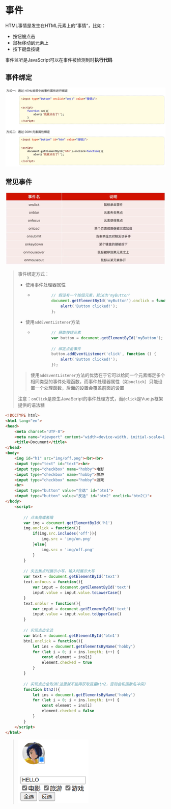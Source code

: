 # 事件

HTML事情是发生在HTML元素上的”事情“，比如：

- 按钮被点击
- 鼠标移动到元素上
- 按下键盘按键

事件监听是JavaScript可以在事件被侦测到时**执行代码**

## 事件绑定

<img src="img/10.事件/image-20230724173501621.png" alt="image-20230724173501621" style="zoom: 67%;" />

## 常见事件

<img src="img/10.事件/image-20230724173635883.png" alt="image-20230724173635883" style="zoom: 67%;" />

> 事件绑定方式：
>
> - 使用事件处理器属性
>
>   - ```js
>             // 假设有一个按钮元素，其id为'myButton'
>             document.getElementById('myButton').onclick = function () {
>                 alert('Button clicked!');
>             };
>     ```
>
> - 使用`addEventListener`方法
>
>   - ```js
>             // 获取按钮元素
>             var button = document.getElementById('myButton');
>     
>             // 绑定点击事件
>             button.addEventListener('click', function () {
>                 alert('Button clicked!');
>             });
>     ```
>
> > 使用`addEventListener`方法的优势在于它可以给同一个元素绑定多个相同类型的事件处理函数，而事件处理器属性（如`onclick`）只能设置一个处理函数，后面的设置会覆盖前面的设置
>
> 注意：`onClick`是原生JavaScript的事件处理方式，而`@click`是Vue.js框架提供的语法糖

```html
<!DOCTYPE html>
<html lang="en">
<head>
    <meta charset="UTF-8">
    <meta name="viewport" content="width=device-width, initial-scale=1.0">
    <title>Document</title>
</head>
<body>
    <img id="h1" src="img/off.png"><br><br>
    <input type="text" id="text"><br>
    <input type="checkbox" name="hobby">电影
    <input type="checkbox" name="hobby">旅游
    <input type="checkbox" name="hobby">游戏
    <br>
    <input type="button" value="全选" id="btn1">
    <input type="button" value="反选" id="btn2" onclick="btn2()">
</body>
    <script>
        
        // 点击亮或者暗
        var img = document.getElementById('h1')
        img.onclick = function(){
            if(img.src.includes('off')){
                img.src = 'img/on.png'
            }else{
                img.src = 'img/off.png'
            }
        }

        // 失去焦点时展示小写，输入时展示大写
        var text = document.getElementById('text')
        text.onfocus = function(){
            var input = document.getElementById('text')
            input.value = input.value.toLowerCase()
        }
        text.onblur = function(){
            var input = document.getElementById('text')
            input.value = input.value.toUpperCase()
        }

        // 实现点击全选
        var btn1 = document.getElementById('btn1')
        btn1.onclick = function(){
            let ins = document.getElementsByName('hobby')
            for (let i = 0; i < ins.length; i++) {
                const element = ins[i]
                element.checked = true
            }
        }

        // 实现点击全取消(这里就不能再获取变量btn2，否则会和函数名冲突)
        function btn2(){
            let ins = document.getElementsByName('hobby')
            for (let i = 0; i < ins.length; i++) {
                const element = ins[i]
                element.checked = false
            }
        }
    </script>
</html>
```

> <img src="img/10.事件/image-20230724190555559.png" alt="image-20230724190555559" style="zoom:80%;" />